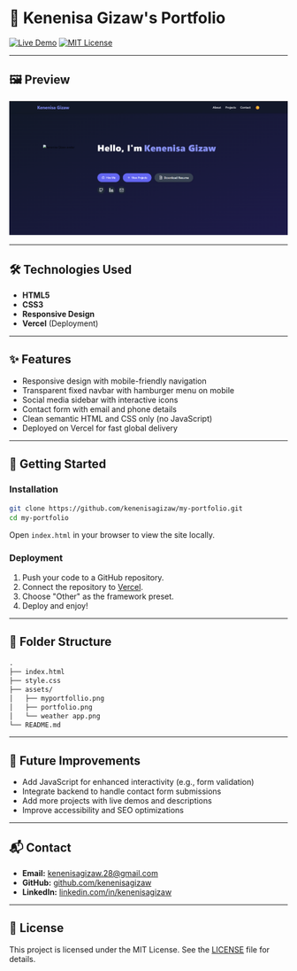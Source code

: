 # 🚀 Kenenisa Gizaw's Portfolio

[![Live Demo](https://img.shields.io/badge/Live-Demo-blue?style=for-the-badge&logo=vercel)](https://your-vercel-url.vercel.app)
[![MIT License](https://img.shields.io/badge/License-MIT-green.svg)](LICENSE)

---

## 🖼️ Preview

![Portfolio Screenshot](./assets/portfolio.png)

---

## 🛠️ Technologies Used

- **HTML5**  
- **CSS3**  
- **Responsive Design**  
- **Vercel** (Deployment)

---

## ✨ Features

- Responsive design with mobile-friendly navigation  
- Transparent fixed navbar with hamburger menu on mobile  
- Social media sidebar with interactive icons  
- Contact form with email and phone details  
- Clean semantic HTML and CSS only (no JavaScript)  
- Deployed on Vercel for fast global delivery

---

## 🚀 Getting Started

### Installation

```bash
git clone https://github.com/kenenisagizaw/my-portfolio.git
cd my-portfolio
```

Open `index.html` in your browser to view the site locally.

### Deployment

1. Push your code to a GitHub repository.
2. Connect the repository to [Vercel](https://vercel.com/).
3. Choose "Other" as the framework preset.
4. Deploy and enjoy!

---

## 📁 Folder Structure

```
.
├── index.html
├── style.css
├── assets/
│   ├── myportfollio.png
│   ├── portfolio.png
│   └── weather app.png
└── README.md
```

---

## 🔮 Future Improvements

- Add JavaScript for enhanced interactivity (e.g., form validation)
- Integrate backend to handle contact form submissions
- Add more projects with live demos and descriptions
- Improve accessibility and SEO optimizations

---

## 📬 Contact

- **Email:** kenenisagizaw.28@gmail.com
- **GitHub:** [github.com/kenenisagizaw](https://github.com/kenenisagizaw)
- **LinkedIn:** [linkedin.com/in/kenenisagizaw](https://linkedin.com/in/kenenisagizaw)

---

## 📝 License

This project is licensed under the MIT License. See the [LICENSE](LICENSE) file for details.